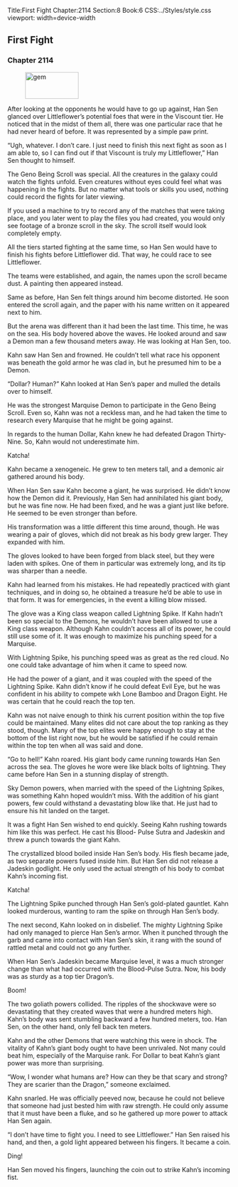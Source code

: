 Title:First Fight 
Chapter:2114 
Section:8 
Book:6 
CSS:../Styles/style.css 
viewport: width=device-width
  
## First Fight
### Chapter 2114
  
<figure>
	<img src="../Images/gem.gif" alt="gem" id="gem" width="120" height="60" />
</figure>
  

  
After looking at the opponents he would have to go up against, Han Sen glanced over Littleflower’s potential foes that were in the Viscount tier. He noticed that in the midst of them all, there was one particular race that he had never heard of before. It was represented by a simple paw print.

“Ugh, whatever. I don’t care. I just need to finish this next fight as soon as I am able to, so I can find out if that Viscount is truly my Littleflower,” Han Sen thought to himself.

The Geno Being Scroll was special. All the creatures in the galaxy could watch the fights unfold. Even creatures without eyes could feel what was happening in the fights. But no matter what tools or skills you used, nothing could record the fights for later viewing.

If you used a machine to try to record any of the matches that were taking place, and you later went to play the files you had created, you would only see footage of a bronze scroll in the sky. The scroll itself would look completely empty.

All the tiers started fighting at the same time, so Han Sen would have to finish his fights before Littleflower did. That way, he could race to see Littleflower.

The teams were established, and again, the names upon the scroll became dust. A painting then appeared instead.

Same as before, Han Sen felt things around him become distorted. He soon entered the scroll again, and the paper with his name written on it appeared next to him.

But the arena was different than it had been the last time. This time, he was on the sea. His body hovered above the waves. He looked around and saw a Demon man a few thousand meters away. He was looking at Han Sen, too.

Kahn saw Han Sen and frowned. He couldn’t tell what race his opponent was beneath the gold armor he was clad in, but he presumed him to be a Demon.

“Dollar? Human?” Kahn looked at Han Sen’s paper and mulled the details over to himself.

He was the strongest Marquise Demon to participate in the Geno Being Scroll. Even so, Kahn was not a reckless man, and he had taken the time to research every Marquise that he might be going against.

In regards to the human Dollar, Kahn knew he had defeated Dragon Thirty-Nine. So, Kahn would not underestimate him.

Katcha!

Kahn became a xenogeneic. He grew to ten meters tall, and a demonic air gathered around his body.

When Han Sen saw Kahn become a giant, he was surprised. He didn’t know how the Demon did it. Previously, Han Sen had annihilated his giant body, but he was fine now. He had been fixed, and he was a giant just like before. He seemed to be even stronger than before.

His transformation was a little different this time around, though. He was wearing a pair of gloves, which did not break as his body grew larger. They expanded with him.

The gloves looked to have been forged from black steel, but they were laden with spikes. One of them in particular was extremely long, and its tip was sharper than a needle.

Kahn had learned from his mistakes. He had repeatedly practiced with giant techniques, and in doing so, he obtained a treasure he’d be able to use in that form. It was for emergencies, in the event a killing blow missed.

The glove was a King class weapon called Lightning Spike. If Kahn hadn’t been so special to the Demons, he wouldn’t have been allowed to use a King class weapon. Although Kahn couldn’t access all of its power, he could still use some of it. It was enough to maximize his punching speed for a Marquise.

With Lightning Spike, his punching speed was as great as the red cloud. No one could take advantage of him when it came to speed now.

He had the power of a giant, and it was coupled with the speed of the Lightning Spike. Kahn didn’t know if he could defeat Evil Eye, but he was confident in his ability to compete wkh Lone Bamboo and Dragon Eight. He was certain that he could reach the top ten.

Kahn was not naive enough to think his current position within the top five could be maintained. Many elites did not care about the top ranking as they stood, though. Many of the top elites were happy enough to stay at the bottom of the list right now, but he would be satisfied if he could remain within the top ten when all was said and done.

“Go to hell!” Kahn roared. His giant body came running towards Han Sen across the sea. The gloves he wore were like black bolts of lightning. They came before Han Sen in a stunning display of strength.

Sky Demon powers, when married with the speed of the Lightning Spikes, was something Kahn hoped wouldn’t miss. With the addition of his giant powers, few could withstand a devastating blow like that. He just had to ensure his hit landed on the target.

It was a fight Han Sen wished to end quickly. Seeing Kahn rushing towards him like this was perfect. He cast his Blood- Pulse Sutra and Jadeskin and threw a punch towards the giant Kahn.

The crystallized blood boiled inside Han Sen’s body. His flesh became jade, as two separate powers fused inside him. But Han Sen did not release a Jadeskin godlight. He only used the actual strength of his body to combat Kahn’s incoming fist.

Katcha!

The Lightning Spike punched through Han Sen’s gold-plated gauntlet. Kahn looked murderous, wanting to ram the spike on through Han Sen’s body.

The next second, Kahn looked on in disbelief. The mighty Lightning Spike had only managed to pierce Han Sen’s armor. When it punched through the garb and came into contact with Han Sen’s skin, it rang with the sound of rattled metal and could not go any further.

When Han Sen’s Jadeskin became Marquise level, it was a much stronger change than what had occurred with the Blood-Pulse Sutra. Now, his body was as sturdy as a top tier Dragon’s.

Boom!

The two goliath powers collided. The ripples of the shockwave were so devastating that they created waves that were a hundred meters high. Kahn’s body was sent stumbling backward a few hundred meters, too. Han Sen, on the other hand, only fell back ten meters.

Kahn and the other Demons that were watching this were in shock. The vitality of Kahn’s giant body ought to have been unrivaled. Not many could beat him, especially of the Marquise rank. For Dollar to beat Kahn’s giant power was more than surprising.

“Wow, I wonder what humans are? How can they be that scary and strong? They are scarier than the Dragon,” someone exclaimed.

Kahn snarled. He was officially peeved now, because he could not believe that someone had just bested him with raw strength. He could only assume that it must have been a fluke, and so he gathered up more power to attack Han Sen again.

“I don’t have time to fight you. I need to see Littleflower.” Han Sen raised his hand, and then, a gold light appeared between his fingers. It became a coin.

Ding!

Han Sen moved his fingers, launching the coin out to strike Kahn’s incoming fist.